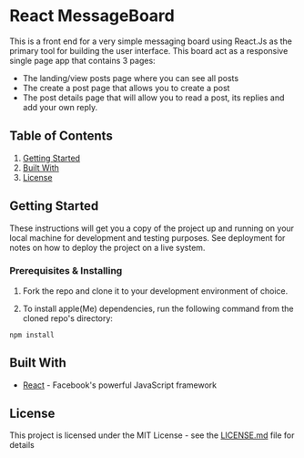 # React MessageBoard

This is a front end for a very simple messaging board using React.Js as the primary tool for building the user interface.  This board act as a responsive single page app that contains 3 pages:
* The landing/view posts page where you can see all posts
* The create a post page that allows you to create a post
* The post details page that will allow you to read a post, its replies and add your own reply.

## Table of Contents

1. [Getting Started](#getting-started)
1. [Built With](#built-with)
1. [License](#license)

## Getting Started

These instructions will get you a copy of the project up and running on your local machine for development and testing purposes. See deployment for notes on how to deploy the project on a live system.

### Prerequisites & Installing

1. Fork the repo and clone it to your development environment of choice.

2. To install apple(Me) dependencies, run the following command from the cloned repo's directory:

```npm install```

## Built With

* [React](https://facebook.github.io/react/) - Facebook's powerful JavaScript framework

## License

This project is licensed under the MIT License - see the [LICENSE.md](LICENSE.md) file for details
